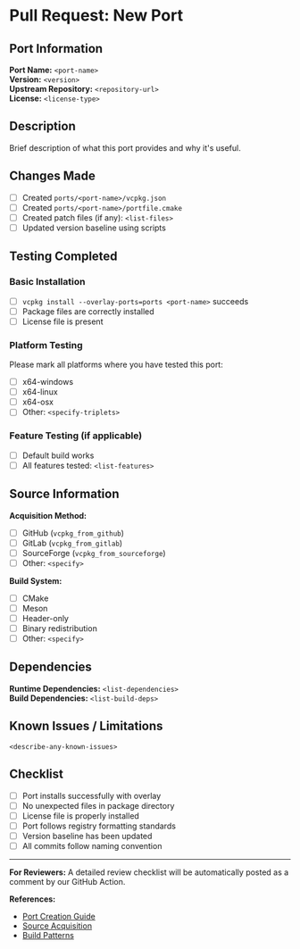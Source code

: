 # Pull Request: New Port

## Port Information

**Port Name:** `<port-name>`  
**Version:** `<version>`  
**Upstream Repository:** `<repository-url>`  
**License:** `<license-type>`

## Description

Brief description of what this port provides and why it's useful.

## Changes Made

- [ ] Created `ports/<port-name>/vcpkg.json`
- [ ] Created `ports/<port-name>/portfile.cmake`
- [ ] Created patch files (if any): `<list-files>`
- [ ] Updated version baseline using scripts

## Testing Completed

### Basic Installation
- [ ] `vcpkg install --overlay-ports=ports <port-name>` succeeds
- [ ] Package files are correctly installed
- [ ] License file is present

### Platform Testing
Please mark all platforms where you have tested this port:

- [ ] x64-windows
- [ ] x64-linux  
- [ ] x64-osx
- [ ] Other: `<specify-triplets>`

### Feature Testing (if applicable)
- [ ] Default build works
- [ ] All features tested: `<list-features>`

## Source Information

**Acquisition Method:**
- [ ] GitHub (`vcpkg_from_github`)
- [ ] GitLab (`vcpkg_from_gitlab`)
- [ ] SourceForge (`vcpkg_from_sourceforge`)
- [ ] Other: `<specify>`

**Build System:**
- [ ] CMake
- [ ] Meson
- [ ] Header-only
- [ ] Binary redistribution
- [ ] Other: `<specify>`

## Dependencies

**Runtime Dependencies:** `<list-dependencies>`  
**Build Dependencies:** `<list-build-deps>`

## Known Issues / Limitations

`<describe-any-known-issues>`

## Checklist

- [ ] Port installs successfully with overlay
- [ ] No unexpected files in package directory
- [ ] License file is properly installed
- [ ] Port follows registry formatting standards
- [ ] Version baseline has been updated
- [ ] All commits follow naming convention

---

**For Reviewers:** A detailed review checklist will be automatically posted as a comment by our GitHub Action.

**References:**
- [Port Creation Guide](./guide-new-port.md)
- [Source Acquisition](./guide-new-port-download.md)
- [Build Patterns](./guide-new-port-build.md)
